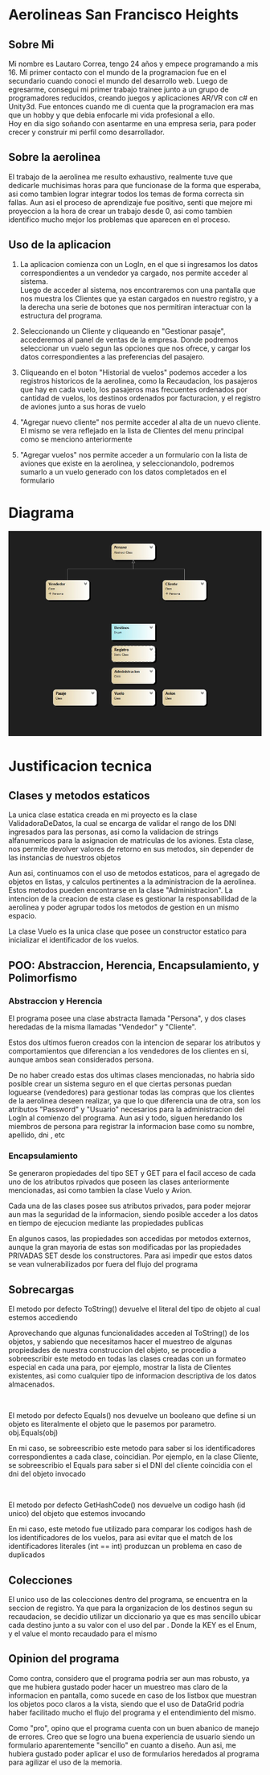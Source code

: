 
<h1>Aerolineas San Francisco Heights</h1>

<h2> Sobre Mi </h2>
<p>Mi nombre es Lautaro Correa, tengo 24 años y empece programando a mis 16. Mi primer contacto con el mundo de la programacion fue en el secundario cuando conoci el mundo del desarrollo web. Luego de egresarme, consegui mi primer trabajo trainee junto a un grupo de programadores reducidos, creando juegos y aplicaciones AR/VR con c# en Unity3d. Fue entonces cuando me di cuenta que la programacion era mas que un hobby y que debia enfocarle mi vida profesional a ello.</br>
Hoy en dia sigo soñando con asentarme en una empresa seria, para poder crecer y construir mi perfil como desarrollador.</p>

<h2> Sobre la aerolinea </h2>

<p> El trabajo de la aerolinea me resulto exhaustivo, realmente tuve que dedicarle muchisimas horas para que funcionase de la forma que esperaba, asi como tambien lograr integrar todos los temas de forma correcta sin fallas. Aun asi el proceso de aprendizaje fue positivo, senti que mejore mi proyeccion a la hora de crear un trabajo desde 0, asi como tambien identifico mucho mejor  los problemas que aparecen en el proceso.</p>

<h2> Uso de la aplicacion </h2>
<ol>
<li><p> La aplicacion comienza con un LogIn, en el que si ingresamos los datos correspondientes a un vendedor ya cargado, nos permite acceder al sistema.</br>
Luego de acceder al sistema, nos encontraremos con una pantalla que nos muestra los Clientes que ya estan cargados en nuestro registro, y a la derecha una serie de botones que nos permitiran interactuar con la estructura del programa.</p></li>

<li><p>Seleccionando un Cliente y cliqueando en "Gestionar pasaje", accederemos al panel de ventas de la empresa. Donde podremos seleccionar un vuelo segun las opciones que nos ofrece, y cargar los datos correspondientes a las preferencias del pasajero.</p></li>

<li><p>Cliqueando en el boton "Historial de vuelos" podemos acceder a los registros historicos de la aerolinea, como la Recaudacion, los pasajeros que hay en cada vuelo, los pasajeros mas frecuentes ordenados por cantidad de vuelos, los destinos ordenados por facturacion, y el registro de aviones junto a sus horas de vuelo </p></li>

<li><p>"Agregar nuevo cliente" nos permite acceder al alta de un nuevo cliente. El mismo se vera reflejado en la lista de Clientes del menu principal como se menciono anteriormente</p></li>

<li><p>"Agregar vuelos" nos permite acceder a un formulario con la lista de aviones que existe en la aerolinea, y seleccionandolo, podremos sumarlo a un vuelo generado con los datos completados en el formulario</p></li>

</ol>
<h1>Diagrama</h1>

![Diagrama De Clases](/Diagrama.jpeg)

<h1>Justificacion tecnica</h1>

<h2>Clases y metodos estaticos</h2>

<p> La unica clase estatica creada en mi proyecto es la clase ValidadoraDeDatos, la cual se encarga de validar el rango de los DNI ingresados para las personas, asi como la validacion de strings alfanumericos para la asignacion de matriculas de los aviones. Esta clase, nos permite devolver valores de retorno en sus metodos, sin depender de las instancias de nuestros objetos</p>
<p> Aun asi, continuamos con el uso de metodos estaticos, para el agregado de objetos en listas, y calculos pertinentes a la administracion de la aerolinea. Estos metodos pueden encontrarse en la clase "Administracion". La intencion de la creacion de esta clase es gestionar la responsabilidad de la aerolinea y poder agrupar todos los metodos de gestion en un mismo espacio.</p>
<p> La clase Vuelo es la unica clase que posee un constructor estatico para inicializar el identificador de los vuelos.</p>

<h2>POO: Abstraccion, Herencia, Encapsulamiento, y Polimorfismo </h2>

<h3>Abstraccion y Herencia</h3>
<p> El programa posee una clase abstracta llamada "Persona", y dos clases heredadas de la misma llamadas "Vendedor" y "Cliente".</p>
<p>Estos dos ultimos fueron creados con la intencion de separar los atributos y comportamientos que diferencian a los vendedores de los clientes en si, aunque ambos sean considerados persona.</p>
<p>De no haber creado estas dos ultimas clases mencionadas, no habria sido posible crear un sistema seguro en el que ciertas personas puedan loguearse (vendedores) para gestionar todas las compras que los clientes de la aerolinea deseen realizar, ya que lo que diferencia una de otra, son los atributos "Password" y "Usuario" necesarios para la administracion del LogIn al comienzo del programa. Aun asi y todo, siguen heredando los miembros de persona para registrar la informacion base como su nombre, apellido, dni , etc</p>

<h3> Encapsulamiento </h3>
<p>Se generaron propiedades del tipo SET y GET para el facil acceso de cada uno de los atributos rpivados que poseen las clases anteriormente mencionadas, asi como tambien la clase Vuelo y Avion.</p>
<p>Cada una de las clases posee sus atributos privados, para poder mejorar aun mas la seguridad de la informacion, siendo posible acceder a los datos en tiempo de ejecucion mediante las propiedades publicas</p>
<p>En algunos casos, las propiedades son accedidas por metodos externos, aunque la gran mayoria de estas son modificadas por las propiedades PRIVADAS SET desde los constructores. Para asi impedir que estos datos se vean vulnerabilizados por fuera del flujo del programa</p>

<h2>Sobrecargas</h2>
<p>El metodo por defecto ToString() devuelve el literal del tipo de objeto al cual estemos accediendo</p>
<p>Aprovechando que algunas funcionalidades acceden al ToString() de los objetos, y sabiendo que necesitamos hacer el muestreo de algunas propiedades de nuestra construccion del objeto, se procedio a sobreescribir este metodo en todas las clases creadas con un formateo especial en cada una para, por ejemplo, mostrar la lista de Clientes existentes, asi como cualquier tipo de informacion descriptiva de los datos almacenados.</p>
</br>
<p>El metodo por defecto Equals() nos devuelve un booleano que define si un objeto es literalmente el objeto que le pasemos por parametro. obj.Equals(obj)</p>
<p>En mi caso, se sobreescribio este metodo para saber si los identificadores correspondientes a cada clase, coincidian. Por ejemplo, en la clase Cliente, se sobreescribio el Equals para saber si el DNI del cliente coincidia con el dni del objeto invocado</p>
</br>
<p>El metodo por defecto GetHashCode() nos devuelve un codigo hash (id unico) del objeto que estemos invocando</p>
<p>En mi caso, este metodo fue utilizado para comparar los codigos hash de los identificadores de los vuelos, para asi evitar que el match de los identificadores literales (int == int) produzcan un problema en caso de duplicados</p>

<h2>Colecciones</h2>
<p>El unico uso de las colecciones dentro del programa, se encuentra en la seccion de registro. Ya que para la organizacion de los destinos segun su recaudacion, se decidio utilizar un diccionario ya que es mas sencillo ubicar cada destino junto a su valor con el uso del par <key,value>. Donde la KEY es el Enum, y el value el monto recaudado para el mismo</p>
  
<h2> Opinion del programa </h2>
<p>Como contra, considero que el programa podria ser aun mas robusto, ya que me hubiera gustado poder hacer un muestreo mas claro de la informacion en pantalla, como sucede en caso de los listbox que muestran los objetos poco claros a la vista, siendo que el uso de DataGrid podria haber facilitado mucho el flujo del programa y el entendimiento del mismo.</p>
<p>Como "pro", opino que el programa cuenta con un buen abanico de manejo de errores. Creo que se logro una buena experiencia de usuario siendo un formulario aparentemente "sencillo" en cuanto a diseño. Aun asi, me hubiera gustado poder aplicar el uso de formularios heredados al programa para agilizar el uso de la memoria.</p>
